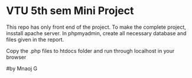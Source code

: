 # VTU 5th sem Mini Project

This repo has only front end of the project.
To make the complete project, insstall apache server. In phpmyadmin, create all necessary database and files given in the report.

Copy the .php files to htdocs folder and run through localhost in your browser

#by
Mnaoj G
